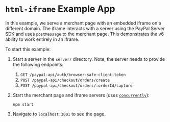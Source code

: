 # `html-iframe` Example App

In this example, we serve a merchant page with an embedded iframe on a different domain. The iframe interacts
with a server using the PayPal Server SDK and uses `postMessage` to the merchant page. This demonstrates the v6 ability
to work entirely in an iframe.

To start this example:

1. Start a server in the `server/` directory. Note, the server needs to provide the following endpoints:

   1. `GET /paypal-api/auth/browser-safe-client-token`
   2. `POST /paypal-api/checkout/orders/create`
   3. `POST /paypal-api/checkout/orders/:orderId/capture`

2. Start the merchant page and iframe servers (uses [`concurrently`](https://www.npmjs.com/package/concurrently)):

   ```
   npm start
   ```

3. Navigate to `localhost:3001` to see the page.
